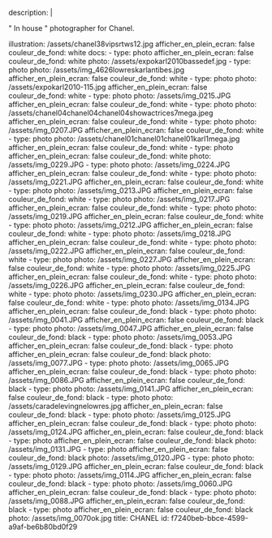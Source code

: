 description: |
  <p>" In house " photographer for Chanel.
  </p>
illustration: /assets/chanel38vipsrtws12.jpg
afficher_en_plein_ecran: false
couleur_de_fond: white
docs:
  -
    type: photo
    afficher_en_plein_ecran: false
    couleur_de_fond: white
    photo: /assets/expokarl2010bassedef.jpg
  -
    type: photo
    photo: /assets/img_4626lowreskarlantibes.jpg
    afficher_en_plein_ecran: false
    couleur_de_fond: white
  -
    type: photo
    photo: /assets/expokarl2010-115.jpg
    afficher_en_plein_ecran: false
    couleur_de_fond: white
  -
    type: photo
    photo: /assets/img_0215.JPG
    afficher_en_plein_ecran: false
    couleur_de_fond: white
  -
    type: photo
    photo: /assets/chanel04chanel04chanel04showactrices7mega.jpeg
    afficher_en_plein_ecran: false
    couleur_de_fond: white
  -
    type: photo
    photo: /assets/img_0207.JPG
    afficher_en_plein_ecran: false
    couleur_de_fond: white
  -
    type: photo
    photo: /assets/chanel01chanel01chanel01karl1mega.jpg
    afficher_en_plein_ecran: false
    couleur_de_fond: white
  -
    type: photo
    afficher_en_plein_ecran: false
    couleur_de_fond: white
    photo: /assets/img_0229.JPG
  -
    type: photo
    photo: /assets/img_0224.JPG
    afficher_en_plein_ecran: false
    couleur_de_fond: white
  -
    type: photo
    photo: /assets/img_0221.JPG
    afficher_en_plein_ecran: false
    couleur_de_fond: white
  -
    type: photo
    photo: /assets/img_0213.JPG
    afficher_en_plein_ecran: false
    couleur_de_fond: white
  -
    type: photo
    photo: /assets/img_0217.JPG
    afficher_en_plein_ecran: false
    couleur_de_fond: white
  -
    type: photo
    photo: /assets/img_0219.JPG
    afficher_en_plein_ecran: false
    couleur_de_fond: white
  -
    type: photo
    photo: /assets/img_0212.JPG
    afficher_en_plein_ecran: false
    couleur_de_fond: white
  -
    type: photo
    photo: /assets/img_0218.JPG
    afficher_en_plein_ecran: false
    couleur_de_fond: white
  -
    type: photo
    photo: /assets/img_0222.JPG
    afficher_en_plein_ecran: false
    couleur_de_fond: white
  -
    type: photo
    photo: /assets/img_0227.JPG
    afficher_en_plein_ecran: false
    couleur_de_fond: white
  -
    type: photo
    photo: /assets/img_0225.JPG
    afficher_en_plein_ecran: false
    couleur_de_fond: white
  -
    type: photo
    photo: /assets/img_0226.JPG
    afficher_en_plein_ecran: false
    couleur_de_fond: white
  -
    type: photo
    photo: /assets/img_0230.JPG
    afficher_en_plein_ecran: false
    couleur_de_fond: white
  -
    type: photo
    photo: /assets/img_0134.JPG
    afficher_en_plein_ecran: false
    couleur_de_fond: black
  -
    type: photo
    photo: /assets/img_0041.JPG
    afficher_en_plein_ecran: false
    couleur_de_fond: black
  -
    type: photo
    photo: /assets/img_0047.JPG
    afficher_en_plein_ecran: false
    couleur_de_fond: black
  -
    type: photo
    photo: /assets/img_0053.JPG
    afficher_en_plein_ecran: false
    couleur_de_fond: black
  -
    type: photo
    afficher_en_plein_ecran: false
    couleur_de_fond: black
    photo: /assets/img_0077.JPG
  -
    type: photo
    photo: /assets/img_0065.JPG
    afficher_en_plein_ecran: false
    couleur_de_fond: black
  -
    type: photo
    photo: /assets/img_0086.JPG
    afficher_en_plein_ecran: false
    couleur_de_fond: black
  -
    type: photo
    photo: /assets/img_0141.JPG
    afficher_en_plein_ecran: false
    couleur_de_fond: black
  -
    type: photo
    photo: /assets/caradelevingnelowres.jpg
    afficher_en_plein_ecran: false
    couleur_de_fond: black
  -
    type: photo
    photo: /assets/img_0125.JPG
    afficher_en_plein_ecran: false
    couleur_de_fond: black
  -
    type: photo
    photo: /assets/img_0124.JPG
    afficher_en_plein_ecran: false
    couleur_de_fond: black
  -
    type: photo
    afficher_en_plein_ecran: false
    couleur_de_fond: black
    photo: /assets/img_0131.JPG
  -
    type: photo
    afficher_en_plein_ecran: false
    couleur_de_fond: black
    photo: /assets/img_0120.JPG
  -
    type: photo
    photo: /assets/img_0129.JPG
    afficher_en_plein_ecran: false
    couleur_de_fond: black
  -
    type: photo
    photo: /assets/img_0114.JPG
    afficher_en_plein_ecran: false
    couleur_de_fond: black
  -
    type: photo
    photo: /assets/img_0060.JPG
    afficher_en_plein_ecran: false
    couleur_de_fond: black
  -
    type: photo
    photo: /assets/img_0088.JPG
    afficher_en_plein_ecran: false
    couleur_de_fond: black
  -
    type: photo
    afficher_en_plein_ecran: false
    couleur_de_fond: black
    photo: /assets/img_0070ok.jpg
title: CHANEL
id: f7240beb-bbce-4599-a9af-be6b80bd0f29

